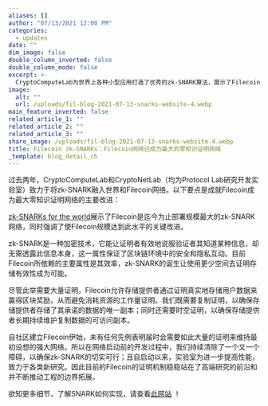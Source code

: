 ```yaml
---
aliases: []
author: "07/13/2021 12:00 PM"
categories:
  - updates
date: ""
dim_image: false
double_column_inverted: false
double_column_mode: false
excerpt: >-
  CryptoComputeLab为世界上各种小型应用打造了优秀的zk-SNARK算法，展示了Filecoin成为迄今为止规模最大的zk-SNARK网络，同时强调了得以促成如此规模的关键改进。
image:
  alt: ""
  url: /uploads/fil-blog-2021-07-13-snarks-website-4.webp
main_feature_inverted: false
related_article_1: ""
related_article_2: ""
related_article_3: ""
share_image: /uploads/fil-blog-2021-07-13-snarks-website-4.webp
title: Filecoin zk-SNARKs：Filecoin网络已成为最大的零知识证明网络
_template: blog_detail_ch
---
```


过去两年，CryptoComputeLab和CryptoNetLab（均为Protocol Lab研究开发实验室）致力于将zk-SNARK融入世界和Filecoin网络。以下要点是成就Filecoin成为最大零知识证明网络的主要改进：

[zk-SNARKs for the world](https://research.protocol.ai/sites/snarks/)展示了Filecoin是迄今为止部署规模最大的zk-SNARK网络，同时强调了使Filecoin规模达到此水平的关键改进。

zk-SNARK是一种加密技术，它能让证明者有效地说服验证者其知道某种信息，却无需透露此信息本身，这一属性保证了区块链环境中的安全和隐私互动。目前Filecoin所依赖的主要属性是其效率，zk-SNARK的诞生让使用更少空间去证明存储有效性成为可能。

尽管此举需要大量证明，Filecoin允许存储提供者通过证明真实地存储用户数据来赢得区块奖励，从而避免消耗资源的工作量证明。我们既需要复制证明，以确保存储提供者存储了其承诺的数据的唯一副本；同时还需要时空证明，以确保存储提供者长期持续维护复制数据的可访问副本。

自社区建立Filecoin伊始，未有任何先例表明届时会需要如此大量的证明来维持最初设想的强大网络。所以在网络启动前的开发过程中，我们持续清除了一个又一个障碍，以确保zk-SNARK的切实可行；且自启动以来，实验室为进一步提高性能，致力于各类新研究。因此目前的Filecoin的证明机制稳稳站在了高端研究的前沿和并不断推动工程的边界拓展。

欲知更多细节，了解SNARK如何实现，请查看[此网站](https://research.protocol.ai/sites/snarks/) ！
